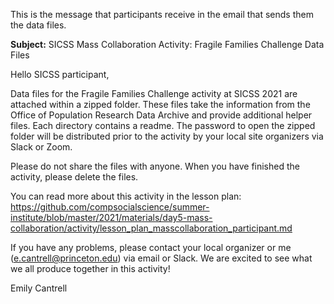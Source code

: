 This is the message that participants receive in the email that sends them the data files.

__Subject:__ SICSS Mass Collaboration Activity: Fragile Families Challenge Data Files

Hello SICSS participant, 

Data files for the Fragile Families Challenge activity at SICSS 2021 are attached within a zipped folder. These files take the information from the Office of Population Research Data Archive and provide additional helper files. Each directory contains a readme. The password to open the zipped folder will be distributed prior to the activity by your local site organizers via Slack or Zoom. 

Please do not share the files with anyone. When you have finished the activity, please delete the files. 

You can read more about this activity in the lesson plan: https://github.com/compsocialscience/summer-institute/blob/master/2021/materials/day5-mass-collaboration/activity/lesson_plan_masscollaboration_participant.md

If you have any problems, please contact your local organizer or me (e.cantrell@princeton.edu) via email or Slack. We are excited to see what we all produce together in this activity!

Emily Cantrell
